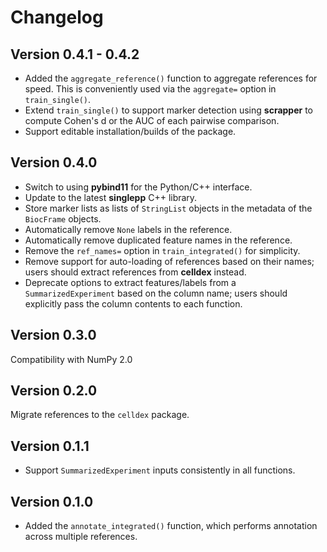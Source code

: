 # Changelog

## Version 0.4.1 - 0.4.2

- Added the `aggregate_reference()` function to aggregate references for speed.
  This is conveniently used via the `aggregate=` option in `train_single()`.
- Extend `train_single()` to support marker detection using **scrapper** to compute Cohen's d or the AUC of each pairwise comparison.
- Support editable installation/builds of the package.

## Version 0.4.0

- Switch to using **pybind11** for the Python/C++ interface.
- Update to the latest **singlepp** C++ library.
- Store marker lists as lists of `StringList` objects in the metadata of the `BiocFrame` objects.
- Automatically remove `None` labels in the reference. 
- Automatically remove duplicated feature names in the reference. 
- Remove the `ref_names=` option in `train_integrated()` for simplicity.
- Remove support for auto-loading of references based on their names; users should extract references from **celldex** instead.
- Deprecate options to extract features/labels from a `SummarizedExperiment` based on the column name; users should explicitly pass the column contents to each function.

## Version 0.3.0

Compatibility with NumPy 2.0

## Version 0.2.0

Migrate references to the `celldex` package.

## Version 0.1.1

- Support `SummarizedExperiment` inputs consistently in all functions.

## Version 0.1.0

- Added the `annotate_integrated()` function, which performs annotation across multiple references.
